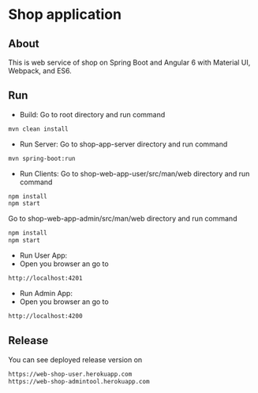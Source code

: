 # Shop application
## About
This is web service of shop on Spring Boot and Angular 6 with Material UI, Webpack, and ES6.
## Run
- Build:
Go to root directory and run command
```bash
mvn clean install
```
- Run Server:
Go to shop-app-server directory and run command
```bash
mvn spring-boot:run
```
- Run Clients:
Go to shop-web-app-user/src/man/web directory and run command
```bash
npm install
npm start
```
Go to shop-web-app-admin/src/man/web directory and run command
```bash
npm install
npm start
```
- Run User App:
- Open you browser an go to
```bash
http://localhost:4201
``` 
- Run Admin App:
- Open you browser an go to
```bash
http://localhost:4200
``` 
## Release
You can see deployed release version on
```bash
https://web-shop-user.herokuapp.com
https://web-shop-admintool.herokuapp.com
``` 


